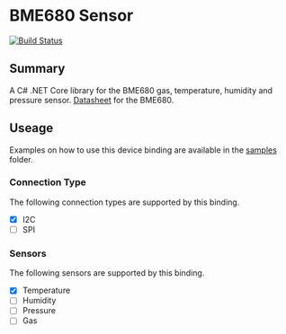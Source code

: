 # BME680 Sensor

[![Build Status](https://travis-ci.org/georgemathieson/bme680.svg?branch=master)](https://travis-ci.org/georgemathieson/bme680)

## Summary
A C# .NET Core library for the BME680 gas, temperature, humidity and pressure sensor. [Datasheet](https://ae-bst.resource.bosch.com/media/_tech/media/datasheets/BST-BME680-DS001.pdf) for the BME680.

## Useage

Examples on how to use this device binding are available in the [samples](Bme680.Samples) folder.

### Connection Type

The following connection types are supported by this binding.

- [X] I2C
- [ ] SPI

### Sensors

The following sensors are supported by this binding.

- [X] Temperature
- [ ] Humidity
- [ ] Pressure
- [ ] Gas
